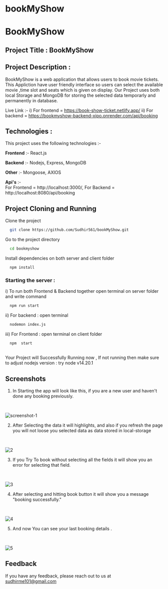 # bookMyShow
# BookMyShow 

## Project Title :  BookMyShow

## Project Description :
BookMyShow is a web application that allows users to book movie tickets.
            This Appliction have user friendly interface so users can select the available movie ,time slot and seats which is given on display.
            Our Project uses both local Storage and MongoDB for storing the selected data temporarly and permanently in database.

Live Link :-
i) For frontend =  https://book-show-ticket.netlify.app/
ii) For backend =  https://bookmyshow-backend-xipo.onrender.com/api/booking

## Technologies :
This project uses the following technologies :-

**Frontend** :- 
           React.js
           

**Backend** :-
            Nodejs,
            Express,
            MongoDB

**Other**   :-   Mongoose,
            AXIOS 
           

**Api's**   :-  
            For Frontend = http://localhost:3000/, 
            For Backend =  http://localhost:8080/api/booking 

              
## Project Cloning and Running

Clone the project

```bash
  git clone https://github.com/Sudhir561/bookMyShow.git
```

Go to the project directory

```bash
  cd bookmyshow
```

Install dependencies on both server and client folder

```bash
  npm install
```

### Starting the server :  
i) To run both Frontend & Backend together open terminal on server folder and write command
```bash
  npm run start
```

ii) For backend  : open terminal 
```bash
  nodemon index.js 
```
iii) For Frontend  : open terminal on client folder 
```bash
  npm  start
```





##  

Your Project will Successfully Running now ,
        If not running then make sure to adjust nodejs version : try node v14.20.1    



## Screenshots

1. In Starting the app will look like this,
if you are a new user and haven't done any booking previously.  
<br>

![screenshot-1](https://github.com/Sudhir561/bookMyShow/assets/89014041/e4a05699-4f73-4b63-861e-d183bf4f9be0)

2. After Selecting the data it will highlights, and also if you refresh the page you will not loose you selected data as data stored in local-storage
<br> 

![2](https://github.com/Sudhir561/bookMyShow/assets/89014041/8b5a9745-aa37-47e3-99b6-ff6f990f193a)

3.  If you Try To book without selecting all the fields it will show you an error for selecting that field.
<br> 

![3](https://github.com/Sudhir561/bookMyShow/assets/89014041/d7c22698-7071-4912-bf60-81377cd4717f)

4.  After selecting and hitting book button it will show you a message "booking successfully."
<br> 

![4](https://github.com/Sudhir561/bookMyShow/assets/89014041/4869c22f-21d0-4653-8885-39f7012d7dcf)

5.  And now You can see your last booking details .
<br> 

![5](https://github.com/Sudhir561/bookMyShow/assets/89014041/ef9e5943-c859-4a45-bc35-8d2211fa21ad)



## Feedback

If you have any feedback, please reach out to us at sudhirme101@gmail.com
